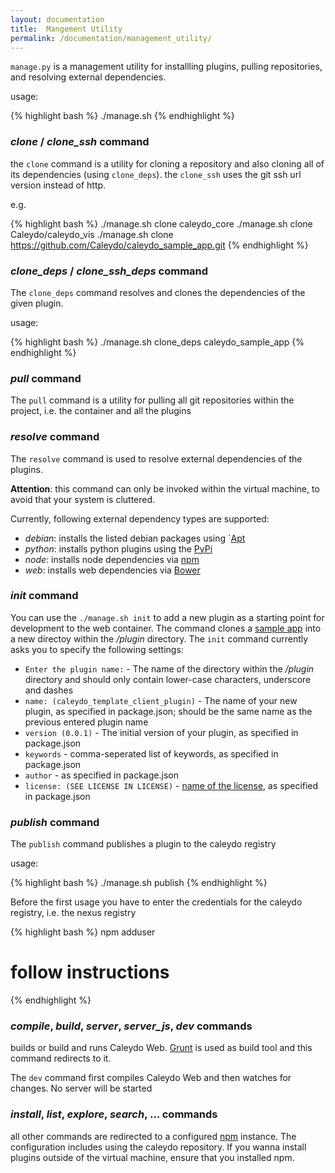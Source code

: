 ```yaml
---
layout: documentation
title:  Mangement Utility
permalink: /documentation/management_utility/
---
```


`manage.py` is a management utility for installling plugins, pulling repositories, and resolving external dependencies.

usage:


{% highlight bash  %}
./manage.sh <command> <args>
{% endhighlight %}

### *clone* / *clone_ssh* command

the `clone` command is a utility for cloning a repository and also cloning all of its dependencies (using `clone_deps`). the `clone_ssh` uses the git ssh url version instead of http.

e.g.


{% highlight bash  %}
./manage.sh clone caleydo_core
./manage.sh clone Caleydo/caleydo_vis
./manage.sh clone https://github.com/Caleydo/caleydo_sample_app.git
{% endhighlight %}

### *clone_deps* / *clone_ssh_deps* command

The `clone_deps` command resolves and clones the dependencies of the given plugin.

usage:


{% highlight bash  %}
./manage.sh clone_deps caleydo_sample_app
{% endhighlight %}

### *pull* command

The `pull` command is a utility for pulling all git repositories within the project, i.e. the container and all the plugins

### *resolve* command

The `resolve` command is used to resolve external dependencies of the plugins.

**Attention**: this command can only be invoked within the virtual machine, to avoid that your system is cluttered.


Currently, following external dependency types are supported:

 * *debian*: installs the listed debian packages using `[Apt](https://wiki.debian.org/Apt)
 * *python*: installs python plugins using the [PyPi](https://pypi.python.org/pypi)
 * *node*: installs node dependencies via [npm](http://npmjs.org/)
 * *web*: installs web dependencies via [Bower](http://bower.io)

### *init* command

You can use the `./manage.sh init` to add a new plugin as a starting point for development to the web container.
The command clones a [sample app](https://github.com/Caleydo/sample_app) into a new directoy within the */plugin* directory.
The `init` command currently asks you to specify the following settings:

* `Enter the plugin name:` - The name of the directory within the */plugin* directory and should only contain lower-case characters, underscore and dashes
* `name: (caleydo_template_client_plugin)` - The name of your new plugin, as specified in package.json; should be the same name as the previous entered plugin name
* `version (0.0.1)` - The initial version of your plugin, as specified in package.json
* `keywords` - comma-seperated list of keywords, as specified in package.json
* `author` - as specified in package.json
* `license: (SEE LICENSE IN LICENSE)` - [name of the license](http://choosealicense.com/), as specified in package.json

### *publish* command

The `publish` command publishes a plugin to the caleydo registry

usage:


{% highlight bash  %}
./manage.sh publish <plugin name>
{% endhighlight %}

Before the first usage you have to enter the credentials for the caleydo registry, i.e. the nexus registry


{% highlight bash  %}
npm adduser
# follow instructions
{% endhighlight %}

### *compile*, *build*, *server*, *server_js*, *dev* commands

builds or build and runs Caleydo Web. [Grunt](http://gruntjs.com) is used as build tool and this command redirects to it.

The `dev` command first compiles Caleydo Web and then watches for changes. No server will be started


### *install*, *list*, *explore*, *search*, ... commands

all other commands are redirected to a configured [npm](http://npmjs.org/) instance. The configuration includes using the caleydo repository.
If you wanna install plugins outside of the virtual machine, ensure that you installed npm.
